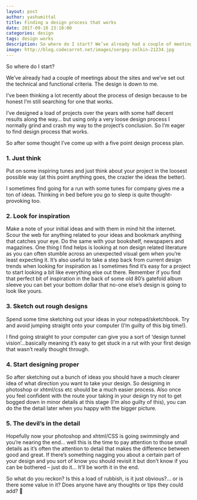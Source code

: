 ```yaml
---
layout: post
author: yashumittal
title: Finding a design process that works
date: 2017-09-10 23:10:00
categories: design
tags: design works
description: So where do I start? We’ve already had a couple of meetings about the sites and we’ve set out the technical and functional criteria.
image: http://blog.codecarrot.net/images/sergey-zolkin-21234.jpg
---
```


So where do I start?

We’ve already had a couple of meetings about the sites and we’ve set out the technical and functional criteria. The design is down to me.

I’ve been thinking a lot recently about the process of design because to be honest I’m still searching for one that works.

I’ve designed a load of projects over the years with some half decent results along the way… but using only a very loose design process I normally grind and crash my way to the project’s conclusion. So I’m eager to find design process that works.

So after some thought I’ve come up with a five point design process plan.

### **1. Just think**

Put on some inspiring tunes and just think about your project in the loosest possible way (at this point anything goes, the crazier the ideas the better).

I sometimes find going for a run with some tunes for company gives me a ton of ideas. Thinking in bed before you go to sleep is quite thought-provoking too.

### **2. Look for inspiration**

Make a note of your initial ideas and with them in mind hit the internet. Scour the web for anything related to your ideas and bookmark anything that catches your eye. Do the same with your bookshelf, newspapers and magazines. One thing I find helps is looking at non design related literature as you can often stumble across an unexpected visual gem when you’re least expecting it. It’s also useful to take a step back from current design trends when looking for inspiration as I sometimes find it’s easy for a project to start looking a bit like everything else out there. Remember if you find that perfect bit of inspiration in the back of some old 80’s gatefold album sleeve you can bet your bottom dollar that no-one else’s design is going to look like yours.

### **3. Sketch out rough designs**

Spend some time sketching out your ideas in your notepad/sketchbook. Try and avoid jumping straight onto your computer (I’m guilty of this big time!).

I find going straight to your computer can give you a sort of ‘design tunnel vision’…basically meaning it’s easy to get stuck in a rut with your first design that wasn’t really thought through.

### **4. Start designing proper**

So after sketching out a bunch of ideas you should have a much clearer idea of what direction you want to take your design. So designing in photoshop or xhtml/css etc should be a much easier process. Also once you feel confident with the route your taking in your design try not to get bogged down in minor details at this stage (I’m also guilty of this), you can do the the detail later when you happy with the bigger picture.

### **5. The devil’s in the detail**

Hopefully now your photoshop and xhtml/CSS is going swimmingly and you’re nearing the end… well this is the time to pay attention to those small details as it’s often the attention to detail that makes the difference between good and great. If there’s something nagging you about a certain part of your design and you sort of know you should revisit it but don’t know if you can be bothered – just do it… It’ll be worth it in the end.

So what do you reckon? Is this a load of rubbish, is it just obvious?… or is there some value in it?
Does anyone have any thoughts or tips they could add? 🙂
